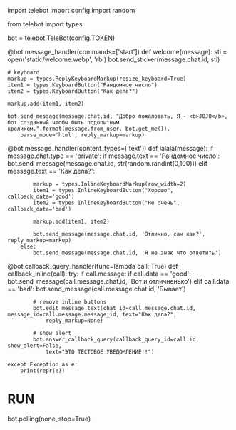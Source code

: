 import telebot
import config
import random
 
from telebot import types
 
bot = telebot.TeleBot(config.TOKEN)
 
@bot.message_handler(commands=['start'])
def welcome(message):
    sti = open('static/welcome.webp', 'rb')
    bot.send_sticker(message.chat.id, sti)
 
    # keyboard
    markup = types.ReplyKeyboardMarkup(resize_keyboard=True)
    item1 = types.KeyboardButton("Рандомное число")
    item2 = types.KeyboardButton("Как дела?")
 
    markup.add(item1, item2)
 
    bot.send_message(message.chat.id, "Добро пожаловать, Я - <b>JOJO</b>, бот созданный чтобы быть подопытным кроликом.".format(message.from_user, bot.get_me()),
        parse_mode='html', reply_markup=markup)
 
@bot.message_handler(content_types=['text'])
def lalala(message):
    if message.chat.type == 'private':
        if message.text == 'Рандомное число':
            bot.send_message(message.chat.id, str(random.randint(0,100)))
        elif message.text == 'Как дела?':
 
            markup = types.InlineKeyboardMarkup(row_width=2)
            item1 = types.InlineKeyboardButton("Хорошо", callback_data='good')
            item2 = types.InlineKeyboardButton("Не очень", callback_data='bad')
 
            markup.add(item1, item2)
 
            bot.send_message(message.chat.id, 'Отлично, сам как?', reply_markup=markup)
        else:
            bot.send_message(message.chat.id, 'Я не знаю что ответить')
 
@bot.callback_query_handler(func=lambda call: True)
def callback_inline(call):
    try:
        if call.message:
            if call.data == 'good':
                bot.send_message(call.message.chat.id, 'Вот и отличненько')
            elif call.data == 'bad':
                bot.send_message(call.message.chat.id, 'Бывает')
 
            # remove inline buttons
            bot.edit_message_text(chat_id=call.message.chat.id, message_id=call.message.message_id, text="Как дела?",
                reply_markup=None)
 
            # show alert
            bot.answer_callback_query(callback_query_id=call.id, show_alert=False,
                text="ЭТО ТЕСТОВОЕ УВЕДОМЛЕНИЕ!!")
 
    except Exception as e:
        print(repr(e))
 
# RUN
bot.polling(none_stop=True)
